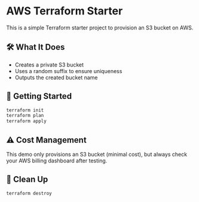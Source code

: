 # AWS Terraform Starter

This is a simple Terraform starter project to provision an S3 bucket on AWS.

## 🛠️ What It Does

- Creates a private S3 bucket
- Uses a random suffix to ensure uniqueness
- Outputs the created bucket name

## 🚀 Getting Started

```bash
terraform init
terraform plan
terraform apply
```

## ⚠️ Cost Management

This demo only provisions an S3 bucket (minimal cost), but always check your AWS billing dashboard after testing.

## 🔄 Clean Up

```bash
terraform destroy
```
